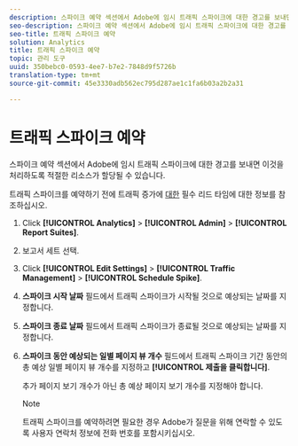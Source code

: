 ```yaml
---
description: 스파이크 예약 섹션에서 Adobe에 임시 트래픽 스파이크에 대한 경고를 보내면 이것을 처리하도록 적절한 리소스가 할당될 수 있습니다.
seo-description: 스파이크 예약 섹션에서 Adobe에 임시 트래픽 스파이크에 대한 경고를 보내면 이것을 처리하도록 적절한 리소스가 할당될 수 있습니다.
seo-title: 트래픽 스파이크 예약
solution: Analytics
title: 트래픽 스파이크 예약
topic: 관리 도구
uuid: 350bebc0-0593-4ee7-b7e2-7848d9f5726b
translation-type: tm+mt
source-git-commit: 45e3330adb562ec795d287ae1c1fa6b03a2b2a31

---
```



# 트래픽 스파이크 예약

스파이크 예약 섹션에서 Adobe에 임시 트래픽 스파이크에 대한 경고를 보내면 이것을 처리하도록 적절한 리소스가 할당될 수 있습니다.

트래픽 스파이크를 예약하기 전에 트래픽 증가에 [대한](/help/admin/c-traffic-management/traffic-lead-time.md) 필수 리드 타임에 대한 정보를 참조하십시오.

1. Click **[!UICONTROL Analytics]** &gt; **[!UICONTROL Admin]** &gt; **[!UICONTROL Report Suites]**.
1. 보고서 세트 선택.
1. Click **[!UICONTROL Edit Settings]** &gt; **[!UICONTROL Traffic Management]** &gt; **[!UICONTROL Schedule Spike]**.
1. **스파이크 시작 날짜** 필드에서 트래픽 스파이크가 시작될 것으로 예상되는 날짜를 지정합니다.
1. **스파이크 종료 날짜** 필드에서 트래픽 스파이크가 종료될 것으로 예상되는 날짜를 지정합니다.
1. **스파이크 동안 예상되는 일별 페이지 뷰 개수** 필드에서 트래픽 스파이크 기간 동안의 총 예상 일별 페이지 뷰 개수를 지정하고 **[!UICONTROL 제출을 클릭합니다]**.

   추가 페이지 보기 개수가 아닌 총 예상 페이지 보기 개수를 지정해야 합니다.

   >[!NOTE]
   >
   >트래픽 스파이크를 예약하려면 필요한 경우 Adobe가 질문을 위해 연락할 수 있도록 사용자 연락처 정보에 전화 번호를 포함시키십시오.

